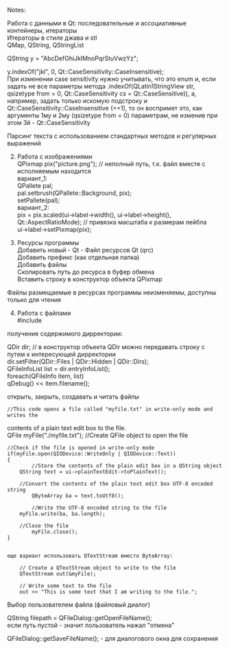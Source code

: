 Notes:

Работа с данными в Qt: последовательные и ассоциативные контейнеры, итераторы  
Итераторы в стиле джава и stl  
QMap, QString, QStringList  

QString y = "AbcDefGhiJklMnoPqrStuVwzYz";  

y.indexOf("jkl", 0, Qt::CaseSensitivity::CaseInsensitive);  
При изменении case sensitivity нужно учитывать, что это enum и, если задать не все 
параметры метода .indexOf(QLatin1StringView str, qsizetype from = 0, Qt::CaseSensitivity cs 
= Qt::CaseSensitive)), а, например, задать только искомую подстроку и 
Qt::CaseSensitivity::CaseInsensitive (==1), то он воспримет это, как аргументы 1му и 2му 
(qsizetype from = 0) параметрам, не изменив при этом 3й - Qt::CaseSensitivity

Парсинг текста с использованием стандартных методов и регулярных выражений

2) Работа с изображениями  
QPixmap pix("picture.png"); // неполный путь, т.к. файл вместе с исполняемым находится  
вариант_1:  
	QPallete pal;  
	pal.setbrush(QPallete::Background, pix);  
	setPallete(pal);  
вариант_2:  
	pix = pix.scaled(ui->label->width(), ui->label->height(), Qt::AspectRatioMode); // 
привязка масштаба к размерам лейбла  
	ui->label->setPixmap(pix);  

3) Ресурсы программы  
Добавить новый - Qt - Файл ресурсов Qt (qrc)  
Добавить префикс (как отдельная папка)  
Добавить файлы  
Скопировать путь до ресурса в буфер обмена   
Вставить строку в конструктор объекта QPixmap  

Файлы размещаемые в ресурсах программы неизменяемы, доступны только для чтения  

4) Работа с файлами  
#include <QDir>  

получение содержимого дирректории:  

QDir dir; // в конструктор объекта QDir можно передавать строку с путем к интересующей 
дирректории  
dir.setFilter(QDir::Files | QDir::Hidden | QDir::Dirs);  
QFileInfoList list = dir.entryInfoList();  
foreach(QFileInfo item, list)  
	qDebug() << item.filename();  

открыть, закрыть, создавать и читать файлы  

    
	//This code opens a file called "myfile.txt" in write-only mode and writes the 
contents of a plain text edit box to the file.   
	QFile myFile("./myfile.txt"); //Create QFile object to open the file  
	
	//Check if the file is opened in write-only mode  
	if(myFile.open(QIODevice::WriteOnly | QIODevice::Text))  
	{  
    		//Store the contents of the plain edit box in a QString object  
		QString text = ui->plainTextEdit->toPlainText();  
    		
		//Convert the contents of the plain text edit box UTF-8 encoded string  
    		QByteArray ba = text.toUtf8();   
    
    		//Write the UTF-8 encoded string to the file  
		myFile.write(ba, ba.length);  
    
		//Close the file  
    		myFile.close();  
	}   
    
	
	еще вариант использовать QTextStream вместо ByteArray:  

        // Create a QTextStream object to write to the file  
        QTextStream out(&myFile);  

        // Write some text to the file  
        out << "This is some text that I am writing to the file.";  


Выбор пользователем файла (файловый диалог)  

QString filepath = QFileDialog::getOpenFileName();  
если путь пустой - значит пользователь нажал "отмена"  

QFileDialog::getSaveFileName(); - для диалогового окна для сохранения  

